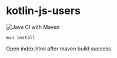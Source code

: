 # kotlin-js-users

![Java CI with Maven](https://github.com/arulkumar-lab/kotlin-js-users/workflows/Java%20CI%20with%20Maven/badge.svg)

```mvn install```

Open index.html after maven build success
